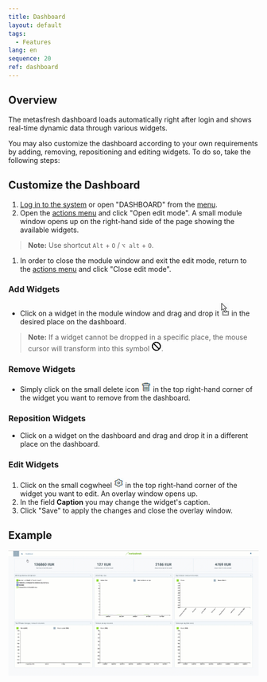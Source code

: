 ```yaml
---
title: Dashboard
layout: default
tags:
  - Features
lang: en
sequence: 20
ref: dashboard
---
```


## Overview
The metasfresh dashboard loads automatically right after login and shows real-time dynamic data through various widgets.

You may also customize the dashboard according to your own requirements by adding, removing, repositioning and editing widgets. To do so, take the following steps:

## Customize the Dashboard
1. [Log in to the system](Login) or open "DASHBOARD" from the [menu](Menu).
1. Open the [actions menu](StartAction) and click "Open edit mode". A small module window opens up on the right-hand side of the page showing the available widgets.
 >**Note:** Use shortcut `Alt` + `O` / `⌥ alt` + `O`.

1. In order to close the module window and exit the edit mode, return to the [actions menu](StartAction) and click "Close edit mode".

### Add Widgets
- Click on a widget in the module window and drag and drop it ![](assets/Cursor_MoveWidget_YES.png) in the desired place on the dashboard.
 >**Note:** If a widget cannot be dropped in a specific place, the mouse cursor will transform into this symbol ![](assets/Cursor_MoveWidget_NO.png).

### Remove Widgets
- Simply click on the small delete icon ![](assets/delete_icon_widgets.png) in the top right-hand corner of the widget you want to remove from the dashboard.

### Reposition Widgets
- Click on a widget on the dashboard and drag and drop it in a different place on the dashboard.

### Edit Widgets
1. Click on the small cogwheel  ![](assets/Widgets_editing_gear.png) in the top right-hand corner of the widget you want to edit. An overlay window opens up.
1. In the field **Caption** you may change the widget's caption.
1. Click "Save" to apply the changes and close the overlay window.

## Example
![](assets/DynamicDashboard.gif)
